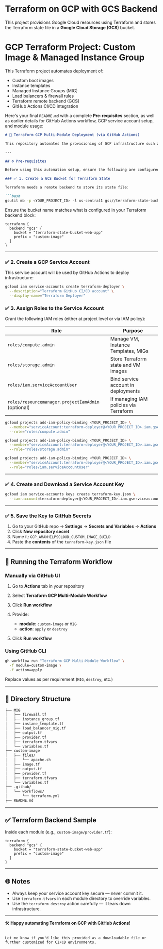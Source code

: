 # Terraform on GCP with GCS Backend

This project provisions Google Cloud resources using Terraform and stores the Terraform state file in a **Google Cloud Storage (GCS)** bucket.

# GCP Terraform Project: Custom Image & Managed Instance Group

This Terraform project automates deployment of:

- Custom boot images
- Instance templates
- Managed Instance Groups (MIG)
- Load balancers & firewall rules
- Terraform remote backend (GCS)
- GitHub Actions CI/CD integration

Here's your final `README.md` with a complete **Pre-requisites** section, as well as earlier details for GitHub Actions workflow, GCP service account setup, and module usage:

````markdown
# 🚀 Terraform GCP Multi-Module Deployment (via GitHub Actions)

This repository automates the provisioning of GCP infrastructure such as custom VM images, instance templates, Managed Instance Groups (MIG), and load balancers using Terraform. Deployments are triggered via GitHub Actions workflow with module selection and execution type (`apply` or `destroy`).

---

## ⚙️ Pre-requisites

Before using this automation setup, ensure the following are configured:

### ✅ 1. Create a GCS Bucket for Terraform State

Terraform needs a remote backend to store its state file:

```bash
gsutil mb -p <YOUR_PROJECT_ID> -l us-central1 gs://terraform-state-bucket-web-app
````

Ensure the bucket name matches what is configured in your Terraform backend block:

```hcl
terraform {
  backend "gcs" {
    bucket = "terraform-state-bucket-web-app"
    prefix = "custom-image"
  }
}
```

---

### ✅ 2. Create a GCP Service Account

This service account will be used by GitHub Actions to deploy infrastructure:

```bash
gcloud iam service-accounts create terraform-deployer \
  --description="Terraform GitHub CI/CD account" \
  --display-name="Terraform Deployer"
```

### ✅ 3. Assign Roles to the Service Account

Grant the following IAM roles (either at project level or via IAM policy):

| Role                                               | Purpose                                |
| -------------------------------------------------- | -------------------------------------- |
| `roles/compute.admin`                              | Manage VM, Instance Templates, MIGs    |
| `roles/storage.admin`                              | Store Terraform state and VM images    |
| `roles/iam.serviceAccountUser`                     | Bind service account in deployments    |
| `roles/resourcemanager.projectIamAdmin` (optional) | If managing IAM policies via Terraform |

```bash
gcloud projects add-iam-policy-binding <YOUR_PROJECT_ID> \
  --member="serviceAccount:terraform-deployer@<YOUR_PROJECT_ID>.iam.gserviceaccount.com" \
  --role="roles/compute.admin"

gcloud projects add-iam-policy-binding <YOUR_PROJECT_ID> \
  --member="serviceAccount:terraform-deployer@<YOUR_PROJECT_ID>.iam.gserviceaccount.com" \
  --role="roles/storage.admin"

gcloud projects add-iam-policy-binding <YOUR_PROJECT_ID> \
  --member="serviceAccount:terraform-deployer@<YOUR_PROJECT_ID>.iam.gserviceaccount.com" \
  --role="roles/iam.serviceAccountUser"
```

---

### ✅ 4. Create and Download a Service Account Key

```bash
gcloud iam service-accounts keys create terraform-key.json \
  --iam-account=terraform-deployer@<YOUR_PROJECT_ID>.iam.gserviceaccount.com
```

---

### ✅ 5. Save the Key to GitHub Secrets

1. Go to your GitHub repo → **Settings** → **Secrets and Variables** → **Actions**
2. Click **New repository secret**
3. Name it: `GCP_AMANHELPSCLOUD_CUSTOM_IMAGE_BUILD`
4. Paste the **contents** of the `terraform-key.json` file

---

## 🔁 Running the Terraform Workflow

### Manually via GitHub UI

1. Go to **Actions** tab in your repository
2. Select **Terraform GCP Multi-Module Workflow**
3. Click **Run workflow**
4. Provide:

   * **module**: `custom-image` or `MIG`
   * **action**: `apply` or `destroy`
5. Click **Run workflow**

### Using GitHub CLI

```bash
gh workflow run "Terraform GCP Multi-Module Workflow" \
  -f module=custom-image \
  -f action=apply
```

Replace values as per requirement (`MIG`, `destroy`, etc.)

---

## 📁 Directory Structure

```bash
├── MIG
│   ├── firewall.tf
│   ├── instance_group.tf
│   ├── instane_template.tf
│   ├── load_balancer_mig.tf
│   ├── output.tf
│   ├── provider.tf
│   ├── terraform.tfvars
│   └── variables.tf
├── custom-image
│   ├── files/
│   │   └── apache.sh
│   ├── image.tf
│   ├── output.tf
│   ├── provider.tf
│   ├── terraform.tfvars
│   └── variables.tf
├── .github/
│   └── workflows/
│       └── terraform.yml
├── README.md
```

---

## ✅ Terraform Backend Sample

Inside each module (e.g., `custom-image/provider.tf`):

```hcl
terraform {
  backend "gcs" {
    bucket = "terraform-state-bucket-web-app"
    prefix = "custom-image"
  }
}
```

---

## 🌐 Notes

* Always keep your service account key secure — never commit it.
* Use `terraform.tfvars` in each module directory to override variables.
* Use the `terraform destroy` action carefully — it tears down infrastructure.

---

🛠️ **Happy automating Terraform on GCP with GitHub Actions!**

```

Let me know if you'd like this provided as a downloadable file or further customized for CI/CD environments.
```
